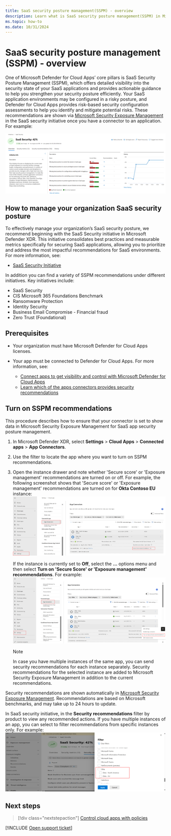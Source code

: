 ```yaml
---
title: SaaS security posture management(SSPM) - overview 
description: Learn what is SaaS security posture management(SSPM) in Microsoft Defender for cloud apps
ms.topic: how-to
ms.date: 10/31/2024
---
```


# SaaS security posture management (SSPM) - overview 

One of Microsoft Defender for Cloud Apps’ core pillars is SaaS Security Posture Management (SSPM), which offers detailed visibility into the security state of your SaaS applications and provides actionable guidance to help you strengthen your security posture efficiently. Your SaaS application environments may be configured in a risky posture, and Defender for Cloud Apps provides risk-based security configuration assessments to help you identify and mitigate potential risks. These recommendations are shown via [Microsoft Security Exposure Management](https://learn.microsoft.com/security-exposure-management/microsoft-security-exposure-management) in the SaaS security initiative once you have a connector to an application. For example:


![Screenshot of the SaaS security initiative.](<media/posture-overview/screenshot-of-the-saas-security-initiative-home-page.png>)

## How to manage your organization SaaS security posture
To effectively manage your organization’s SaaS security posture, we recommend beginning with the SaaS Security initiative in Microsoft Defender XDR. This initiative consolidates best practices and measurable metrics specifically for securing SaaS applications, allowing you to prioritize and address the most impactful recommendations for SaaS environments. For more information, see:

- [SaaS Security Initiative](https://learn.microsoft.com/defender-cloud-apps/saas-security-initiative)

In addition you can find a variety of SSPM recommendations under different initiatives. Key initiatives include:

- SaaS Security
- CIS Microsoft 365 Foundations Benchmark
- Ransomware Protection
- Identity Security
- Business Email Compromise - Financial fraud
- Zero Trust (Foundational)


## Prerequisites

- Your organization must have Microsoft Defender for Cloud Apps licenses.
- Your app must be connected to Defender for Cloud Apps. For more information, see:

    - [Connect apps to get visibility and control with Microsoft Defender for Cloud Apps](enable-instant-visibility-protection-and-governance-actions-for-your-apps.md)
    - [Learn which of the apps connectors provides security recommendations ](enable-instant-visibility-protection-and-governance-actions-for-your-apps.md#user-app-governance-and-security-configuration-visibility)

## Turn on SSPM recommendations

This procedure describes how to ensure that your connector is set to show data in Microsoft Security Exposure Management for SaaS app security posture management.

1. In Microsoft Defender XDR, select **Settings** > **Cloud Apps** > **Connected apps** > **App Connectors**.

1. Use the filter to locate the app where you want to turn on SSPM recommendations.

1. Open the instance drawer and note whether 'Secure score' or 'Exposure management' recommendations are turned on or off. For example, the following screenshot shows that 'Secure score' or 'Exposure management' recommendations are turned on for **Okta Contoso EU** instance:
![Screenshot of an instance where Secure Score recommendations are turned on.](<media/posture-overview/screenshot-of-an-instance-where-secure-score-recommendations-are-turned-on.png>)

    If the instance is currently set to **Off**, select the **...** options menu and then select **Turn on 'Secure Score' or 'Exposure management' recommendations**. For example:
![Screenshot of the Turn on Secure Score or 'Exposure management' recommendations option.](<media/posture-overview/screenshot-of-the-turn-on-secure-score-or-exposure-management-recommendations-option.png>)

    > [!NOTE]
    > In case you have multiple instances of the same app, you can send security recommendations for each instance separately.
Security recommendations for the selected instance are added to Microsoft Security Exposure Management in addition to the current recommendations.

Security recommendations are shown automatically in [Microsoft Security Exposure Management](/microsoft-365/security/defender/microsoft-secure-score). Recommendations are based on Microsoft benchmarks, and may take up to 24 hours to update.

In SaaS security initiative, in the **Security recommendations** filter by product to view any recommended actions. If you have multiple instances of an app, you can select to filter recommendations from specific instances only. For example:
![Screenshot of a SaaS initiative filter showing multiple instances of an app.](<media\posture-overview\screenshot-of-a-saas-initiative-filter-showing-multiple-instances-of-an-app.png>)



## Next steps

> [!div class="nextstepaction"]
> [Control cloud apps with policies](control-cloud-apps-with-policies.md)

[!INCLUDE [Open support ticket](includes/support.md)]
